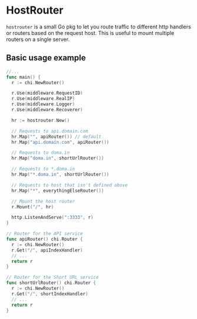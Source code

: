 # HostRouter

`hostrouter` is a small Go pkg to let you route traffic to different http handlers or routers
based on the request host. This is useful to mount multiple routers on a single server.

## Basic usage example

```go
//...
func main() {
  r := chi.NewRouter()

  r.Use(middleware.RequestID)
  r.Use(middleware.RealIP)
  r.Use(middleware.Logger)
  r.Use(middleware.Recoverer)

  hr := hostrouter.New()

  // Requests to api.domain.com
  hr.Map("", apiRouter()) // default
  hr.Map("api.domain.com", apiRouter())

  // Requests to doma.in
  hr.Map("doma.in", shortUrlRouter())

  // Requests to *.doma.in
  hr.Map("*.doma.in", shortUrlRouter())

  // Requests to host that isn't defined above
  hr.Map("*", everythingElseRouter())

  // Mount the host router
  r.Mount("/", hr)

  http.ListenAndServe(":3333", r)
}

// Router for the API service
func apiRouter() chi.Router {
  r := chi.NewRouter()
  r.Get("/", apiIndexHandler)
  // ...
  return r
}

// Router for the Short URL service
func shortUrlRouter() chi.Router {
  r := chi.NewRouter()
  r.Get("/", shortIndexHandler)
  // ...
  return r
}
```
